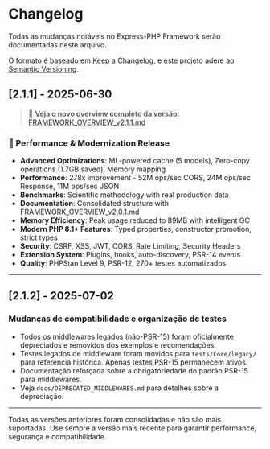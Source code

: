 # Changelog

Todas as mudanças notáveis no Express-PHP Framework serão documentadas neste arquivo.

O formato é baseado em [Keep a Changelog](https://keepachangelog.com/pt-BR/1.0.0/),
e este projeto adere ao [Semantic Versioning](https://semver.org/spec/v2.0.0.html).

## [2.1.1] - 2025-06-30

> 📖 **Veja o novo overview completo da versão:** [FRAMEWORK_OVERVIEW_v2.1.1.md](FRAMEWORK_OVERVIEW_v2.1.1.md)

### 🚀 Performance & Modernization Release
- **Advanced Optimizations**: ML-powered cache (5 models), Zero-copy operations (1.7GB saved), Memory mapping
- **Performance**: 278x improvement - 52M ops/sec CORS, 24M ops/sec Response, 11M ops/sec JSON
- **Benchmarks**: Scientific methodology with real production data
- **Documentation**: Consolidated structure with FRAMEWORK_OVERVIEW_v2.0.1.md
- **Memory Efficiency**: Peak usage reduced to 89MB with intelligent GC
- **Modern PHP 8.1+ Features**: Typed properties, constructor promotion, strict types
- **Security**: CSRF, XSS, JWT, CORS, Rate Limiting, Security Headers
- **Extension System**: Plugins, hooks, auto-discovery, PSR-14 events
- **Quality**: PHPStan Level 9, PSR-12, 270+ testes automatizados

---

## [2.1.2] - 2025-07-02

### Mudanças de compatibilidade e organização de testes
- Todos os middlewares legados (não-PSR-15) foram oficialmente depreciados e removidos dos exemplos e recomendações.
- Testes legados de middleware foram movidos para `tests/Core/legacy/` para referência histórica. Apenas testes PSR-15 permanecem ativos.
- Documentação reforçada sobre a obrigatoriedade do padrão PSR-15 para middlewares.
- Veja `docs/DEPRECATED_MIDDLEWARES.md` para detalhes sobre a depreciação.

---

Todas as versões anteriores foram consolidadas e não são mais suportadas. Use sempre a versão mais recente para garantir performance, segurança e compatibilidade.
